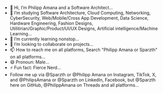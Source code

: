 - 👋 Hi, I’m Philipp Amana and a Software Architect...
- 👀 I’m studying Software Architecture, Cloud Computing, Networking, CyberSecurity, Web/Mobìle/Cross App Development, Data Science, Hardware Engineering, Fashion Designs, Utilitirian/Graphic/Product/UI/UX Designs, Artificial intelligence/Machine Learning...
- 🌱 I’m currently learning nonstop...
- 💞️ I’m looking to collaborate on projects...
- 📫 How to reach me on all platforms, Search "Philipp Amana or Sparzth" on all platforms...
- 😄 Pronoun: Male...
- ⚡ Fun fact: Fierce Nerd...
- Follow me up via @Sparzth or @Philipp Amana on Instagram, TikTok, X, and @PhilipsAmana or @Sparzth on LinkedIn, Facebook, but @Sparzth here on GitHub, @PhilippAmana on Threads and all platforms...

<!---
Philipp Amana is a ✨ special ✨ repository because its `README.md` (this file) appears on your GitHub profile.
You can click the Preview link to take a look at your changes.
--->
